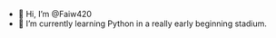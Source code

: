 - 👋 Hi, I’m @Faiw420
- 🌱 I’m currently learning Python in a really early beginning stadium.

<!---
Faiw420/Faiw420 is a ✨ special ✨ repository because its `README.md` (this file) appears on your GitHub profile.
You can click the Preview link to take a look at your changes.
--->
